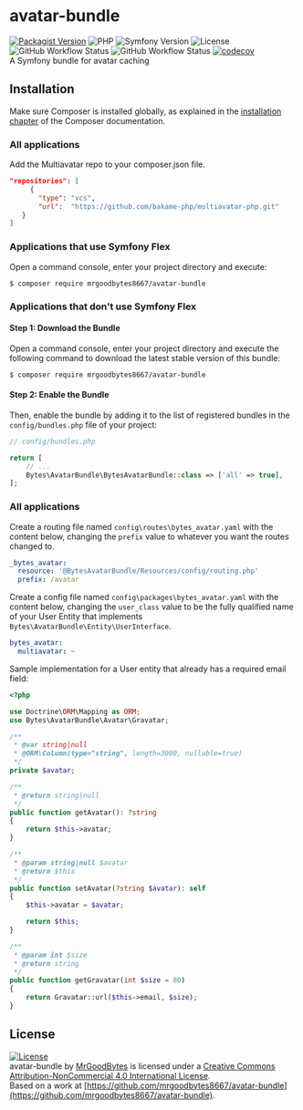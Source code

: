 # avatar-bundle
[![Packagist Version](https://img.shields.io/packagist/v/mrgoodbytes8667/avatar-bundle?logo=packagist&logoColor=FFF&style=flat)](https://packagist.org/packages/mrgoodbytes8667/avatar-bundle)
![PHP](https://img.shields.io/badge/php-%5E7.4%20%7C%7C%20%5E8.0-blue?logo=php&logoColor=FFF&style=flat)
![Symfony Version](https://img.shields.io/endpoint?url=https%3A%2F%2Fshields.goodbytes.live%2Fshield%2Fsymfony%2F%255E5.2&logoColor=FFF&style=flat)
![License](https://img.shields.io/badge/license-CC--BY--NC--4.0-lightgrey?logo=creative-commons&logoColor=FFF&style=flat)  
![GitHub Workflow Status](https://img.shields.io/github/workflow/status/mrgoodbytes8667/avatar-bundle/release?label=stable&logo=github&logoColor=FFF&style=flat)
![GitHub Workflow Status](https://img.shields.io/github/workflow/status/mrgoodbytes8667/avatar-bundle/tests?logo=github&logoColor=FFF&style=flat)
[![codecov](https://img.shields.io/codecov/c/github/mrgoodbytes8667/avatar-bundle?logo=codecov&logoColor=FFF&style=flat)](https://codecov.io/gh/mrgoodbytes8667/avatar-bundle)  
A Symfony bundle for avatar caching

## Installation

Make sure Composer is installed globally, as explained in the
[installation chapter](https://getcomposer.org/doc/00-intro.md)
of the Composer documentation.

### All applications
Add the Multiavatar repo to your composer.json file.

```json
"repositories": [
     {
       "type": "vcs",
       "url":  "https://github.com/bakame-php/multiavatar-php.git"
   }
]
```

### Applications that use Symfony Flex

Open a command console, enter your project directory and execute:

```console
$ composer require mrgoodbytes8667/avatar-bundle
```

### Applications that don't use Symfony Flex

#### Step 1: Download the Bundle

Open a command console, enter your project directory and execute the
following command to download the latest stable version of this bundle:

```console
$ composer require mrgoodbytes8667/avatar-bundle
```

#### Step 2: Enable the Bundle

Then, enable the bundle by adding it to the list of registered bundles
in the `config/bundles.php` file of your project:

```php
// config/bundles.php

return [
    // ...
    Bytes\AvatarBundle\BytesAvatarBundle::class => ['all' => true],
];
```

### All applications

Create a routing file named `config\routes\bytes_avatar.yaml` with the content below, changing the `prefix` value to whatever you want the routes changed to.

```yaml
_bytes_avatar:
  resource: '@BytesAvatarBundle/Resources/config/routing.php'
  prefix: /avatar
```

Create a config file named `config\packages\bytes_avatar.yaml` with the content below, changing the `user_class` value to be the fully qualified name of your User Entity that implements `Bytes\AvatarBundle\Entity\UserInterface`.

```yaml
bytes_avatar:
  multiavatar: ~
```

Sample implementation for a User entity that already has a required email field:

```php
<?php

use Doctrine\ORM\Mapping as ORM;
use Bytes\AvatarBundle\Avatar\Gravatar;

/**
 * @var string|null
 * @ORM\Column(type="string", length=3000, nullable=true)
 */
private $avatar;

/**
 * @return string|null
 */
public function getAvatar(): ?string
{
    return $this->avatar;
}

/**
 * @param string|null $avatar
 * @return $this
 */
public function setAvatar(?string $avatar): self
{
    $this->avatar = $avatar;

    return $this;
}

/**
 * @param int $size
 * @return string
 */
public function getGravatar(int $size = 80)
{
    return Gravatar::url($this->email, $size);
}
```

## License
[![License](https://i.creativecommons.org/l/by-nc/4.0/88x31.png)]("http://creativecommons.org/licenses/by-nc/4.0/)  
avatar-bundle by [MrGoodBytes](https://www.goodbytes.live) is licensed under a [Creative Commons Attribution-NonCommercial 4.0 International License](http://creativecommons.org/licenses/by-nc/4.0/).  
Based on a work at [https://github.com/mrgoodbytes8667/avatar-bundle](https://github.com/mrgoodbytes8667/avatar-bundle).